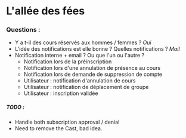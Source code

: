 # L'allée des fées

### Questions :

* Y a t-il des cours réservés aux hommes / femmes ? _Oui_
* L'idée des notifications est elle bonne ? Quelles notifications ? _Mail_
* Notification interne + email ? Ou que l'un ou l'autre ?
  * Notification lors de la préinscription
  * Notification lors d'une annulation de présence au cours
  * Notification lors de demande de suppression de compte
  * Utilisateur : notification d'annulation de cours
  * Utilisateur : notification de déplacement de groupe
  * Utilisateur : inscription validée

##### TODO : 
 - Handle both subscription approval / denial
 - Need to remove the Cast, bad idea.

